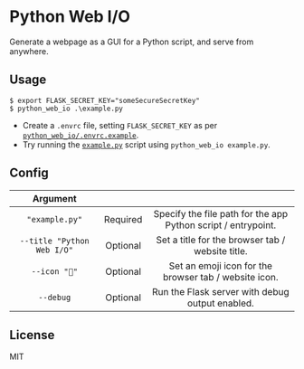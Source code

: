 # Python Web I/O
 Generate a webpage as a GUI for a Python script, and serve from anywhere.

## Usage
```
$ export FLASK_SECRET_KEY="someSecureSecretKey"
$ python_web_io .\example.py
```
* Create a `.envrc` file, setting `FLASK_SECRET_KEY` as per [`python_web_io/.envrc.example`](https://github.com/Cutwell/python-web-io/blob/main/python_web_io/.envrc.example).
* Try running the [`example.py`](https://github.com/Cutwell/python-web-io/blob/main/python_web_io/example.py) script using `python_web_io example.py`.

## Config
|Argument|||
|:---:|:---:|:---:|
|`"example.py"`|Required|Specify the file path for the app Python script / entrypoint.|
|`--title "Python Web I/O"`|Optional|Set a title for the browser tab / website title.|
|`--icon "🎯"`|Optional|Set an emoji icon for the browser tab / website icon.|
|`--debug`|Optional|Run the Flask server with debug output enabled.|

## License
MIT
